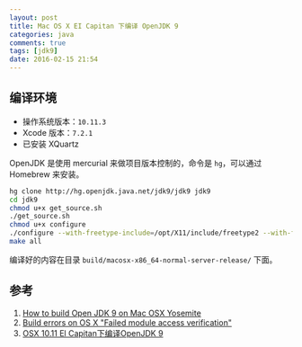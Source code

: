 ```yaml
---
layout: post
title: Mac OS X EI Capitan 下编译 OpenJDK 9
categories: java
comments: true
tags: [jdk9]
date: 2016-02-15 21:54
---
```


## 编译环境

* 操作系统版本：`10.11.3`
* Xcode 版本：`7.2.1`
* 已安装 XQuartz

OpenJDK 是使用 mercurial 来做项目版本控制的，命令是 `hg`，可以通过 Homebrew 来安装。


```sh
hg clone http://hg.openjdk.java.net/jdk9/jdk9 jdk9
cd jdk9
chmod u+x get_source.sh
./get_source.sh
chmod u+x configure
./configure --with-freetype-include=/opt/X11/include/freetype2 --with-freetype-lib=/opt/X11/lib --disable-warnings-as-errors
make all
```

编译好的内容在目录 `build/macosx-x86_64-normal-server-release/` 下面。

## 参考

1. [How to build Open JDK 9 on Mac OSX Yosemite](http://blog.shelan.org/2015/03/how-to-build-open-jdk-9-on-mac-osx.html)
2. [Build errors on OS X "Failed module access verification"](http://permalink.gmane.org/gmane.comp.java.openjdk.build.devel/16341)
3. [OSX 10.11 El Capitan下编译OpenJDK 9](http://fpgatalk.com/osx-10-11-el-capitan%E4%B8%8B%E7%BC%96%E8%AF%91openjdk-9/)
